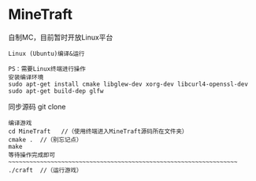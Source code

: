 # MineTraft
自制MC，目前暂时开放Linux平台
~~~~~~~~~~~~~~~~~~~~~~~~~~~~~~~~~~~
Linux (Ubuntu)编译&运行

PS：需要Linux终端进行操作
安装编译环境
sudo apt-get install cmake libglew-dev xorg-dev libcurl4-openssl-dev
sudo apt-get build-dep glfw
~~~~~~~~~~~~~~~~~~~~~~~~~~~~~~~~~~~~~~~~~~~~~~~~~~~~~~~~~~~~~~~~~~~~~~~~~~~~~
同步源码
git clone 
~~~~~~~~~~~~~~~~~~~~~~~~~~~~~~~~~~~~~~~~~~~~~~~~~~~~~~~~~~~~~~~~~~~~~~~~~~
编译游戏
cd MineTraft   //（使用终端进入MineTraft源码所在文件夹）
cmake .  //（别忘记点）
make
等待操作完成即可
~~~~~~~~~~~~~~~~~~~~~~~~~~~~~~~~~~~~~~~~~~~~~~~~~~~~~~~~~~~~~~~~~
./craft  //（运行游戏）
